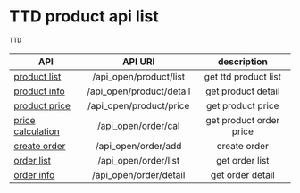 
# TTD product api list

    TTD
    
| API                                   |         API URI       |    description          |
| --------------------------------------|:---------------------:|:-------------:|
| [product list](./product/ttd/list.md)        |  /api_open/product/list  |  get ttd product list      |
| [product info](./product/ttd/detail.md)        |  /api_open/product/detail  |  get product detail    |
| [product price](./product/ttd/price.md)        |  /api_open/product/price  |  get product price      |
| [price calculation](./order/ttd/calc.md)        |  /api_open/order/cal  |  get product order price       |
| [create order](./order/ttd/add.md)        |  /api_open/order/add  |  create order      |
| [order list](./order/ttd/departure.md)        |  /api_open/order/list  |  get order list      |
| [order info](./order/ttd/departure.md)        |  /api_open/order/detail  |  get order detail      |
